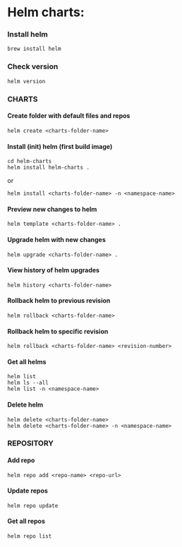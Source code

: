 # Helm charts:

### Install helm
```
brew install helm
```

### Check version
```
helm version
```

### CHARTS
#### Create folder with default files and repos
```
helm create <charts-folder-name>
```

#### Install (init) helm (first build image)
```
cd helm-charts
helm install helm-charts .
```
or
```
helm install <charts-folder-name> -n <namespace-name>
```

#### Preview new changes to helm
```
helm template <charts-folder-name> .
```

#### Upgrade helm with new changes
```
helm upgrade <charts-folder-name> .
```

#### View history of helm upgrades
```
helm history <charts-folder-name>
```

#### Rollback helm to previous revision
```
helm rollback <charts-folder-name>
```
#### Rollback helm to specific revision
```
helm rollback <charts-folder-name> <revision-number>
```

#### Get all helms
```
helm list
helm ls --all
helm list -n <namespace-name>
```

#### Delete helm
```
helm delete <charts-folder-name>
helm delete <charts-folder-name> -n <namespace-name>
```


### REPOSITORY
#### Add repo
```
helm repo add <repo-name> <repo-url>
```
#### Update repos
```
helm repo update
```
#### Get all repos
```
helm repo list
```